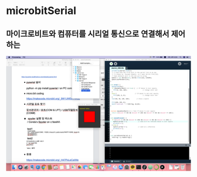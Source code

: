 # microbitSerial

## 마이크로비트와 컴퓨터를 시리얼 통신으로 연결해서 제어하는 
![](https://github.com/mtinet/microbitSerial/blob/master/image/%E1%84%89%E1%85%B3%E1%84%8F%E1%85%B3%E1%84%85%E1%85%B5%E1%86%AB%E1%84%89%E1%85%A3%E1%86%BA%202019-01-24%20%E1%84%8B%E1%85%A9%E1%84%92%E1%85%AE%204.03.21.png?raw=true)
